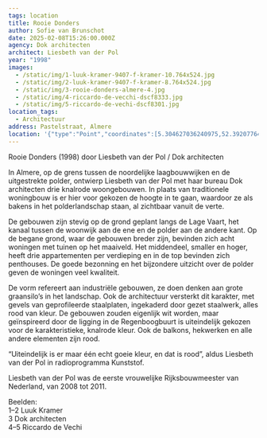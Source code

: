 ```yaml
---
tags: location
title: Rooie Donders
author: Sofie van Brunschot
date: 2025-02-08T15:26:00.000Z
agency: Dok architecten
architect: Liesbeth van der Pol
year: "1998"
images:
  - /static/img/1-luuk-kramer-9407-f-kramer-10.764x524.jpg
  - /static/img/2-luuk-kramer-9407-f-kramer-8.764x524.jpg
  - /static/img/3-rooie-donders-almere-4.jpg
  - /static/img/4-riccardo-de-vecchi-dscf8333.jpg
  - /static/img/5-riccardo-de-vechi-dscf8301.jpg
location_tags:
  - Architectuur
address: Pastelstraat, Almere
location: '{"type":"Point","coordinates":[5.304627036240975,52.39207764551447]}'
---
```

Rooie Donders (1998) door Liesbeth van der Pol / Dok architecten

In Almere, op de grens tussen de noordelijke laagbouwwijken en de uitgestrekte polder, ontwierp Liesbeth van der Pol met haar bureau Dok architecten drie knalrode woongebouwen. In plaats van traditionele woningbouw is er hier voor gekozen de hoogte in te gaan, waardoor ze als bakens in het polderlandschap staan, al zichtbaar vanuit de verte.

De gebouwen zijn stevig op de grond geplant langs de Lage Vaart, het kanaal tussen de woonwijk aan de ene en de polder aan de andere kant. Op de begane grond, waar de gebouwen breder zijn, bevinden zich acht woningen met tuinen op het maaiveld. Het middendeel, smaller en hoger, heeft drie appartementen per verdieping en in de top bevinden zich penthouses. De goede bezonning en het bijzondere uitzicht over de polder geven de woningen veel kwaliteit.

De vorm refereert aan industriële gebouwen, ze doen denken aan grote graansilo’s in het landschap. Ook de architectuur versterkt dit karakter, met gevels van geprofileerde staalplaten, ingekaderd door gezet staalwerk, alles rood van kleur. De gebouwen zouden eigenlijk wit worden, maar geïnspireerd door de ligging in de Regenboogbuurt is uiteindelijk gekozen voor de karakteristieke, knalrode kleur. Ook de balkons, hekwerken en alle andere elementen zijn rood. 

“Uiteindelijk is er maar één echt goeie kleur, en dat is rood”, aldus Liesbeth van der Pol in radioprogramma Kunststof.

Liesbeth van der Pol was de eerste vrouwelijke Rijksbouwmeester van Nederland, van 2008 tot 2011.

Beelden:\
1–2 Luuk Kramer[](https://www.instagram.com/luuk.kramer/)\
3 Dok architecten[](https://www.instagram.com/dokarchitecten/)\
4–5 Riccardo de Vechi[](https://www.instagram.com/riccardodevecchi.photo/)
